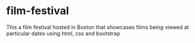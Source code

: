 # film-festival
This a film festival hosted in Boston that showcases films being viewed at particular dates using html, css and bootstrap
